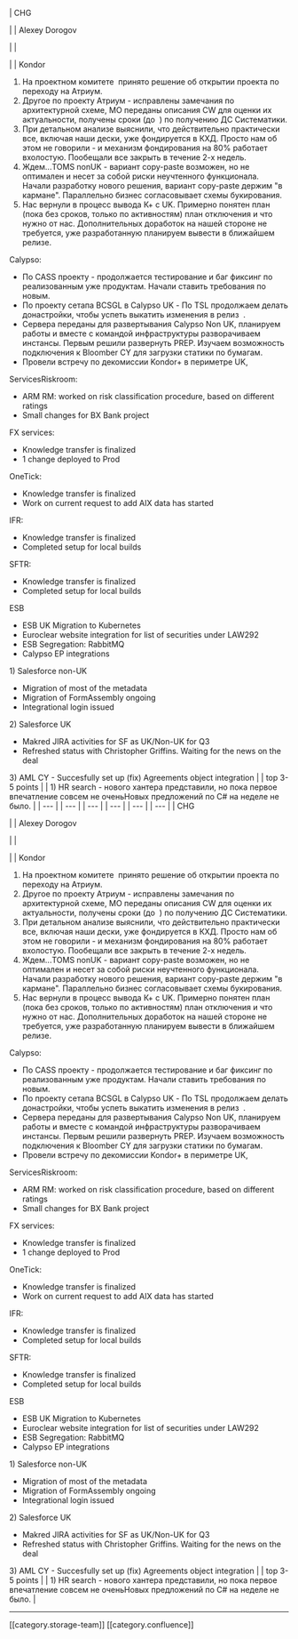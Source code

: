 





| CHG

 | 
| Alexey Dorogov

 | 
| 

 | 
| Kondor


1. На проектном комитете  принято решение об открытии проекта по переходу на Атриум.
1. Другое по проекту Атриум - исправлены замечания по архитектурной схеме, МО переданы описания CW для оценки их актуальности, получены сроки (до  ) по получению ДС Систематики.
1. При детальном анализе выяснили, что действительно практически все, включая наши дески, уже фондируется в КХД. Просто нам об этом не говорили - и механизм фондирования на 80% работает вхолостую. Пообещали все закрыть в течение 2-х недель. 
1. Ждем...TOMS nonUK - вариант copy-paste возможен, но не оптимален и несет за собой риски неучтенного функционала. Начали разработку нового решения, вариант copy-paste держим "в кармане". Параллельно бизнес согласовывает схемы букирования.
1. Нас вернули в процесс вывода К+ с UK. Примерно понятен план (пока без сроков, только по активностям) план отключения и что нужно от нас. Дополнительных доработок на нашей стороне не требуется, уже разработанную планируем вывести в ближайшем релизе.

Calypso:<ul><li>По CASS проекту - продолжается тестирование и баг фиксинг по реализованным уже продуктам. Начали ставить требования по новым.</li><li>По проекту сетапа BCSGL в Calypso UK - По TSL продолжаем делать донастройки, чтобы успеть выкатить изменения в релиз  .</li><li>Сервера переданы для развертывания Calypso Non UK, планируем работы и вместе с командой инфраструктуры разворачиваем инстансы. Первым решили развернуть PREP. Изучаем возможность подключения к Bloomber CY для загрузки статики по бумагам.</li><li>Провели встречу по декомиссии Kondor+ в периметре UK, </li></ul>ServicesRiskroom:<ul><li>ARM RM: worked on risk classification procedure, based on different ratings </li><li>Small changes for BX Bank project</li></ul>FX services:<ul><li>Knowledge transfer is finalized</li><li>1 change deployed to Prod</li></ul>OneTick:<ul><li>Knowledge transfer is finalized</li><li>Work on current request to add AIX data has started </li></ul>IFR:<ul><li>Knowledge transfer is finalized</li><li>Completed setup for local builds</li></ul>SFTR:<ul><li>Knowledge transfer is finalized</li><li>Completed setup for local builds</li></ul>ESB<ul><li>ESB UK Migration to Kubernetes</li><li>Euroclear website integration for list of securities under LAW292</li><li>ESB Segregation: RabbitMQ</li><li>Calypso EP integrations</li></ul>1) Salesforce non-UK<ul><li>Migration of most of the metadata</li><li>Migration of FormAssembly ongoing</li><li>Integrational login issued</li></ul>2) Salesforce UK<ul><li>Makred JIRA activities for SF as UK/Non-UK for Q3</li><li>Refreshed status with Christopher Griffins. Waiting for the news on the deal</li></ul>3) AML CY - Succesfully set up (fix) Agreements object integration | 
| top 3-5 points | 
| 1) HR search - нового хантера представили, но пока первое впечатление совсем не оченьНовых предложений по C# на неделе не было. | 
|  --- | 
|  --- | 
|  --- | 
|  --- | 
|  --- | 
|  --- | 
| CHG

 | 
| Alexey Dorogov

 | 
| 

 | 
| Kondor


1. На проектном комитете  принято решение об открытии проекта по переходу на Атриум.
1. Другое по проекту Атриум - исправлены замечания по архитектурной схеме, МО переданы описания CW для оценки их актуальности, получены сроки (до  ) по получению ДС Систематики.
1. При детальном анализе выяснили, что действительно практически все, включая наши дески, уже фондируется в КХД. Просто нам об этом не говорили - и механизм фондирования на 80% работает вхолостую. Пообещали все закрыть в течение 2-х недель. 
1. Ждем...TOMS nonUK - вариант copy-paste возможен, но не оптимален и несет за собой риски неучтенного функционала. Начали разработку нового решения, вариант copy-paste держим "в кармане". Параллельно бизнес согласовывает схемы букирования.
1. Нас вернули в процесс вывода К+ с UK. Примерно понятен план (пока без сроков, только по активностям) план отключения и что нужно от нас. Дополнительных доработок на нашей стороне не требуется, уже разработанную планируем вывести в ближайшем релизе.

Calypso:<ul><li>По CASS проекту - продолжается тестирование и баг фиксинг по реализованным уже продуктам. Начали ставить требования по новым.</li><li>По проекту сетапа BCSGL в Calypso UK - По TSL продолжаем делать донастройки, чтобы успеть выкатить изменения в релиз  .</li><li>Сервера переданы для развертывания Calypso Non UK, планируем работы и вместе с командой инфраструктуры разворачиваем инстансы. Первым решили развернуть PREP. Изучаем возможность подключения к Bloomber CY для загрузки статики по бумагам.</li><li>Провели встречу по декомиссии Kondor+ в периметре UK, </li></ul>ServicesRiskroom:<ul><li>ARM RM: worked on risk classification procedure, based on different ratings </li><li>Small changes for BX Bank project</li></ul>FX services:<ul><li>Knowledge transfer is finalized</li><li>1 change deployed to Prod</li></ul>OneTick:<ul><li>Knowledge transfer is finalized</li><li>Work on current request to add AIX data has started </li></ul>IFR:<ul><li>Knowledge transfer is finalized</li><li>Completed setup for local builds</li></ul>SFTR:<ul><li>Knowledge transfer is finalized</li><li>Completed setup for local builds</li></ul>ESB<ul><li>ESB UK Migration to Kubernetes</li><li>Euroclear website integration for list of securities under LAW292</li><li>ESB Segregation: RabbitMQ</li><li>Calypso EP integrations</li></ul>1) Salesforce non-UK<ul><li>Migration of most of the metadata</li><li>Migration of FormAssembly ongoing</li><li>Integrational login issued</li></ul>2) Salesforce UK<ul><li>Makred JIRA activities for SF as UK/Non-UK for Q3</li><li>Refreshed status with Christopher Griffins. Waiting for the news on the deal</li></ul>3) AML CY - Succesfully set up (fix) Agreements object integration | 
| top 3-5 points | 
| 1) HR search - нового хантера представили, но пока первое впечатление совсем не оченьНовых предложений по C# на неделе не было. | 







*****

[[category.storage-team]] 
[[category.confluence]] 
